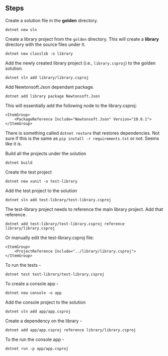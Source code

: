 ## Steps

Create a solution file in the **golden** directory.
```
dotnet new sln
```

Create a library project from the `golden` directory. This will create a **library** directory with the source files under it.
```
dotnet new classlib -o library
```

Add the newly created library project (i.e., `library.csproj`) to the golden solution.
```
dotnet sln add library/library.csproj
```

Add Newtonsoft.Json dependant package.
```
dotnet add library package Newtonsoft.Json
```
This will essentially add the following node to the library.csproj:
```
<ItemGroup>
    <PackageReference Include="Newtonsoft.Json" Version="10.0.1">
</ItemGroup>
```

There is something called `dotnet restore` that restores dependencies. Not sure if this is the same as `pip install -r requirements.txt` or not. Seems like it is.

Build all the projects under the solution
```
dotnet build
```

Create the test project
```
dotnet new xunit -o test-library
```

Add the test project to the solution
```
dotnet sln add test-library/test-library.csproj
```

The test-library project needs to reference the main library project. Add that reference.
```
dotnet add test-library/test-library.csproj reference library/library.csproj
```
Or manually edit the test-library.csproj file:
```
<ItemGroup>
    <ProjectReference Include="../library/library.csproj">
</ItemGroup>
```

To run the tests -
```
dotnet test test-library/test-library.csproj
```

To create a console app -
```
dotnet new console -o app
```

Add the console project to the solution
```
dotnet sln add app/app.csproj
```

Create a dependency on the library -
```
dotnet add app/app.csproj reference library/library.csproj
```

To the run the console app -
```
dotnet run -p app/app.csproj
```
